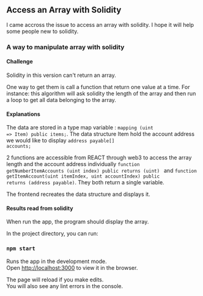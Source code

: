 ## Access an Array with Solidity

I came accross the issue to access an array with solidity. I hope it will help some people new to solidity.

### A way to manipulate array with solidity

#### Challenge

Solidity in this version can't return an array.

 One way to get them is call a function that return one value at a time. For instance: this algorithm will ask solidity the length of the array and then run a loop to get all data belonging to the array.

#### Explanations

The data are stored in a type map variable : <code>mapping (uint => Item) public items;</code>. The data structure Item hold the account address we would like to display <code>address payable[] accounts;</code>

2 functions are accessible from REACT through web3 to access the array length and the account address individually <code>function getNumberItemAccounts (uint index) public returns (uint) </code> and <code>function getItemAccount(uint itemIndex, uint accountIndex) public returns (address payable)</code>. They both return a single variable.

The frontend recreates the data structure and displays it.

#### Results read from solidity

When run the app, the program should display the array.


In the project directory, you can run:

### `npm start`

Runs the app in the development mode.<br />
Open [http://localhost:3000](http://localhost:3000) to view it in the browser.

The page will reload if you make edits.<br />
You will also see any lint errors in the console.
